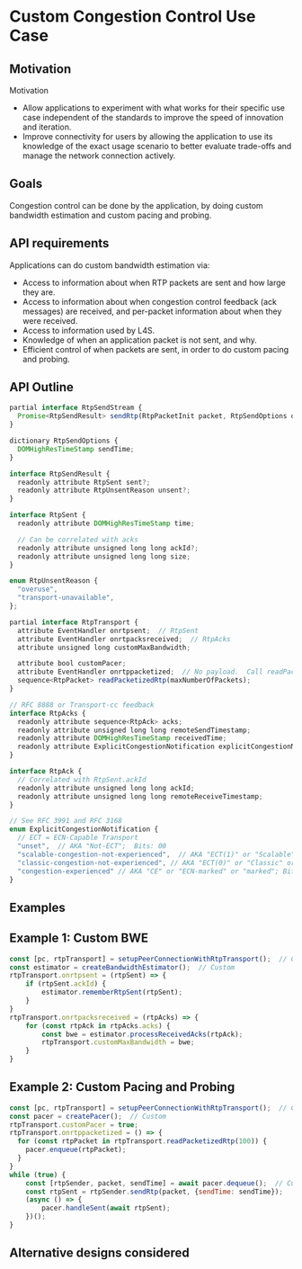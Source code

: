# Custom Congestion Control Use Case

## Motivation

Motivation
- Allow applications to experiment with what works for their specific use case independent of the standards to improve the speed of innovation and iteration.
- Improve connectivity for users by allowing the application to use its knowledge of the exact usage scenario to better evaluate trade-offs and manage the network connection actively.

## Goals

Congestion control can be done by the application, by doing custom bandwidth estimation and custom pacing and probing.

## API requirements

Applications can do custom bandwidth estimation via:
- Access to information about when RTP packets are sent and how large they are.
- Access to information about when congestion control feedback (ack messages) are received, and per-packet information about when they were received.
- Access to information used by L4S.
- Knowledge of when an application packet is not sent, and why.
- Efficient control of when packets are sent, in order to do custom pacing and probing.

## API Outline 


```javascript
partial interface RtpSendStream {
  Promise<RtpSendResult> sendRtp(RtpPacketInit packet, RtpSendOptions options);
}

dictionary RtpSendOptions {
  DOMHighResTimeStamp sendTime;
}

interface RtpSendResult {
  readonly attribute RtpSent sent?;
  readonly attribute RtpUnsentReason unsent?;
}

interface RtpSent {
  readonly attribute DOMHighResTimeStamp time;

  // Can be correlated with acks
  readonly attribute unsigned long long ackId?;
  readonly attribute unsigned long long size;
}

enum RtpUnsentReason {
  "overuse",
  "transport-unavailable",
};

partial interface RtpTransport {
  attribute EventHandler onrtpsent;  // RtpSent
  attribute EventHandler onrtpacksreceived;  // RtpAcks
  attribute unsigned long customMaxBandwidth;

  attribute bool customPacer;
  attribute EventHandler onrtppacketized;  // No payload.  Call readPacketizedRtp
  sequence<RtpPacket> readPacketizedRtp(maxNumberOfPackets);
}

// RFC 8888 or Transport-cc feedback
interface RtpAcks {
  readonly attribute sequence<RtpAck> acks;
  readonly attribute unsigned long long remoteSendTimestamp;
  readonly attribute DOMHighResTimeStamp receivedTime;
  readonly attribute ExplicitCongestionNotification explicitCongestionNotification;  // AKA "ECN"
}

interface RtpAck {
  // Correlated with RtpSent.ackId
  readonly attribute unsigned long long ackId; 
  readonly attribute unsigned long long remoteReceiveTimestamp;
}

// See RFC 3991 and RFC 3168
enum ExplicitCongestionNotification {
  // ECT = ECN-Capable Transport
  "unset",  // AKA "Not-ECT";  Bits: 00
  "scalable-congestion-not-experienced",  // AKA "ECT(1)" or "Scalable" or "L4S" ; Bits: 01
  "classic-congestion-not-experienced", // AKA "ECT(0)" or "Classic" or "not L4S"; Bits: 10
  "congestion-experienced" // AKA "CE" or "ECN-marked" or "marked"; Bits: 11
}
```

## Examples

## Example 1: Custom BWE

```javascript
const [pc, rtpTransport] = setupPeerConnectionWithRtpTransport();  // Custom
const estimator = createBandwidthEstimator();  // Custom
rtpTransport.onrtpsent = (rtpSent) => {
    if (rtpSent.ackId) {
        estimator.rememberRtpSent(rtpSent);
    }
}
rtpTransport.onrtpacksreceived = (rtpAcks) => {
    for (const rtpAck in rtpAcks.acks) {
        const bwe = estimator.processReceivedAcks(rtpAck);
        rtpTransport.customMaxBandwidth = bwe;
    }
}

```

## Example 2: Custom Pacing and Probing

```javascript
const [pc, rtpTransport] = setupPeerConnectionWithRtpTransport();  // Custom
const pacer = createPacer();  // Custom
rtpTransport.customPacer = true;
rtpTransport.onrtppacketized = () => {
  for (const rtpPacket in rtpTransport.readPacketizedRtp(100)) {
    pacer.enqueue(rtpPacket);
  }
}
while (true) {
    const [rtpSender, packet, sendTime] = await pacer.dequeue();  // Custom
    const rtpSent = rtpSender.sendRtp(packet, {sendTime: sendTime});
    (async () => {
        pacer.handleSent(await rtpSent);
    })();
}
```


## Alternative designs considered


